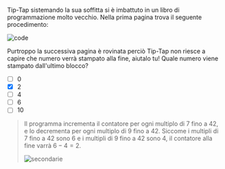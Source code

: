 Tip-Tap sistemando la sua soffitta si è imbattuto in un libro di programmazione molto vecchio. Nella prima pagina trova il seguente procedimento:

![code](code.asy)

Purtroppo la successiva pagina è rovinata perciò Tip-Tap non riesce a capire che numero verrà stampato alla fine, aiutalo tu! Quale numero viene stampato dall'ultimo blocco?
- [ ] 0
- [x] 2
- [ ] 4
- [ ] 6
- [ ] 10

> Il programma incrementa il contatore per ogni multiplo di $7$ fino a $42$,
> e lo decrementa per ogni multiplo di $9$ fino a $42$.
> Siccome i multipli di $7$ fino a $42$ sono $6$ e i multipli di $9$ fino a $42$ sono $4$,
> il contatore alla fine varrà $6 - 4 = 2$.
>
> ![secondarie](secondarie.asy)